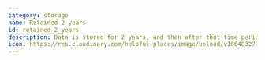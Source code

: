 ```yaml
---
category: storage
name: Retained 2 years
id: retained_2_years
description: D﻿ata is stored for 2 years, and then after that time period is deleted.
icon: https://res.cloudinary.com/helpful-places/image/upload/v1664832795/dtpr-icons/retention/yes_nudvht.svg
---
```

